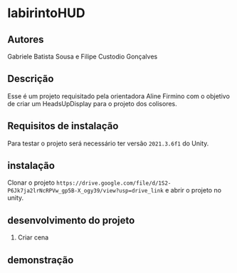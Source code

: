 # labirintoHUD

## Autores
Gabriele Batista Sousa e Filipe Custodio Gonçalves 

## Descrição 
Esse é um projeto requisitado pela orientadora Aline Firmino com o objetivo de criar um HeadsUpDisplay para o projeto dos colisores.

## Requisitos de instalação
Para testar o projeto será necessário ter versão `2021.3.6f1` do Unity.

## instalação 
Clonar o projeto `https://drive.google.com/file/d/1S2-P6Jk7ja2lrNcRPVw_gp5B-X_ogy39/view?usp=drive_link`
e abrir o projeto no unity.

## desenvolvimento do projeto
1. Criar cena 

## demonstração 
